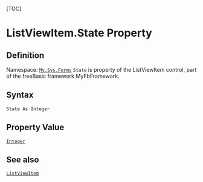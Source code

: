 [TOC]
# ListViewItem.State Property

## Definition
Namespace: [`My.Sys.Forms`](My.Sys.Forms.md)
`State` is property of the ListViewItem control, part of the freeBasic framework MyFbFramework.
## Syntax
```freeBasic
State As Integer
```
## Property Value
[`Integer`]("https://www.freebasic.net/wiki/KeyPgInteger")
## See also
[`ListViewItem`](ListViewItem.md)

